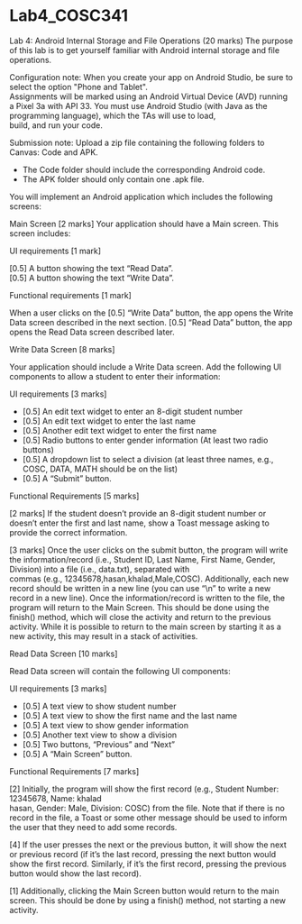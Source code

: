 # Lab4_COSC341
Lab 4: Android Internal Storage and File Operations (20 marks) 
The purpose of this lab is to get yourself familiar with Android internal storage and file operations. 

Configuration note: 
When  you  create  your  app  on  Android  Studio,  be  sure  to  select  the  option  "Phone  and  Tablet".  
Assignments will be marked using an Android Virtual Device (AVD) running a Pixel 3a with API 33. You 
must  use  Android  Studio  (with  Java  as  the  programming  language),  which  the  TAs  will  use  to  load,  
build, and run your code. 

Submission note: 
Upload a zip file containing the following folders to Canvas: Code and APK.  
- The Code folder should include the corresponding Android code.  
- The APK folder should only contain one .apk file.  
 
You will implement an Android application which includes the following screens: 

Main Screen [2 marks] 
Your application should have a Main screen. This screen includes: 

UI requirements [1 mark] 

[0.5] A button showing the text “Read Data”.  
[0.5] A button showing the text “Write Data”.  

Functional requirements [1 mark] 

When a user clicks on the 
[0.5] “Write Data” button, the app opens the Write Data screen described in the next section. 
[0.5] “Read Data” button, the app opens the Read Data screen described later. 

Write Data Screen [8 marks] 

Your  application  should  include  a  Write  Data  screen.  Add  the  following  UI  components  to  allow  a 
student to enter their information: 

UI requirements [3 marks] 

- [0.5] An edit text widget to enter an 8-digit student number  
- [0.5] An edit text widget to enter the last name  
- [0.5] Another edit text widget to enter the first name  
- [0.5] Radio buttons to enter gender information (At least two radio buttons) 
- [0.5] A dropdown list to select a division (at least three names, e.g., COSC, DATA, MATH should be on 
the list) 
- [0.5] A “Submit” button.  

Functional Requirements [5 marks] 

[2 marks] If the student doesn’t provide an 8-digit student number or doesn’t enter the first and last 
name, show a Toast message asking to provide the correct information.

[3 marks] Once the user clicks on the submit button, the program will write the information/record 
(i.e.,  Student  ID,  Last  Name,  First  Name,  Gender,  Division)  into  a  file  (i.e.,  data.txt),  separated  with  
commas (e.g., 12345678,hasan,khalad,Male,COSC). Additionally, each new record should be written in 
a new line (you can use “\n” to write a new record in a new line). Once the information/record is written 
to the file, the program will return to the Main Screen. This should be done using the finish() method, 
which will close the activity and return to the previous activity. While it is possible to return to the main 
screen by starting it as a new activity, this may result in a stack of activities.

Read Data Screen [10 marks] 

Read Data screen will contain the following UI components: 

UI requirements [3 marks] 

- [0.5] A text view to show student number  
- [0.5] A text view to show the first name and the last name  
- [0.5] A text view to show gender information  
- [0.5] Another text view to show a division  
- [0.5] Two buttons, “Previous” and “Next”  
- [0.5] A “Main Screen” button.  

Functional Requirements [7 marks] 

[2]  Initially,  the  program  will  show  the  first  record  (e.g.,  Student  Number:  12345678,  Name:  khalad  
hasan, Gender: Male, Division: COSC) from the file. Note that if there is no record in the file, a Toast or 
some other message should be used to inform the user that they need to add some records. 

[4] If the user presses the next or the previous button, it will show the next or previous record (if it’s 
the last record, pressing the next button would show the first record. Similarly, if it’s the first record, 
pressing the previous button would show the last record).  

[1] Additionally, clicking the Main Screen button would return to the main screen. This should be done 
by using a finish() method, not starting a new activity. 
